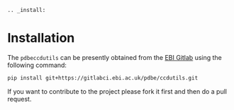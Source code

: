 ```eval_rst
.. _install:
```

Installation
============

The `pdbeccdutils` can be presently obtained from the [EBI Gitlab](https://gitlabci.ebi.ac.uk/pdbe/ccdutils.git) using the following command:

```bash
pip install git+https://gitlabci.ebi.ac.uk/pdbe/ccdutils.git
```


If you want to contribute to the project please fork it first and then do a pull request.